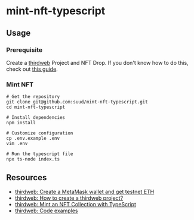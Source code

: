 # mint-nft-typescript

## Usage

### Prerequisite
Create a [thirdweb](https://thirdweb.com/) Project and NFT Drop. If you don't know how to do this, check out [this guide](https://thirdweb.com/portal/learn/introduction).

### Mint NFT
```
# Get the repository
git clone git@github.com:suud/mint-nft-typescript.git
cd mint-nft-typescript

# Install dependencies
npm install

# Customize configuration
cp .env.example .env
vim .env

# Run the typescript file
npx ts-node index.ts
```

## Resources
- [thirdweb: Create a MetaMask wallet and get testnet ETH](https://thirdweb.com/portal/guides/create-a-metamask-wallet)
- [thirdweb: How to create a thirdweb project?](https://thirdweb.com/portal/learn/projects)
- [thirdweb: Mint an NFT Collection with TypeScript](https://thirdweb.com/portal/guides/mint-nft-collection-using-typescript-sdk)
- [thirdweb: Code examples](https://thirdweb.com/portal/learn/code-examples)